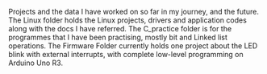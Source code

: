 Projects and the data I have worked on so far in my journey, and the future.
The Linux folder holds the Linux projects, drivers and application codes along with the docs I have referred.
The C_practice folder is for the programmes that I have been practising, mostly bit and Linked list operations.
The Firmware Folder currently holds one project about the LED blink with external interrupts, with complete low-level programming on Arduino Uno R3. 
